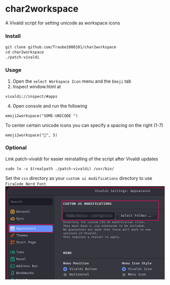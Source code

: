 # char2workspace

A Vivaldi script for setting unicode as workspace icons


### Install

```
git clone github.com/Traube1000101/char2workspace
cd char2workspace
./patch-vivaldi
```

### Usage

1. Open the `select Workspace Icon` menu and the `Emoji` tab
2. Inspect window.html at
```
vivaldi://inspect/#apps
```
4. Open console and run the following
```
emoji2workspace("SOME-UNICODE ")
```
To center certain unicode icons you can specify a spacing on the right (1-7)

```
emoji2workspace("", 5)
```

### Optional

Link patch-vivaldi for easier reinstalling of the script after Vivaldi updates

```
sudo ln -s $(realpath ./patch-vivaldi) /usr/bin/
```

Set the `css` directory as your `custom ui modifications` directory to use `FiraCode Nerd Font`
![custom ui modifications](custom-ui-modifications.png)
